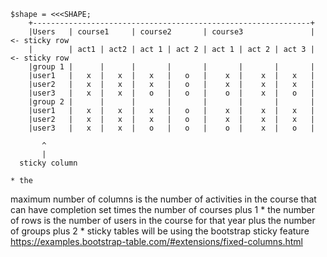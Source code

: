 ```
$shape = <<<SHAPE;
	+--------------------------------------------------------------+
	|Users   | course1     | course2       | course3               |  <- sticky row
	|        | act1 | act2 | act 1 | act 2 | act 1 | act 2 | act 3 |  <- sticky row
	|group 1 |      |      |       |       |       |       |       |
	|user1   |   x  |   x  |   x   |   o   |    x  |    x  |   x   |
	|user2   |   x  |   x  |   x   |   o   |    x  |    x  |   x   |
	|user3   |   x  |   x  |   o   |   o   |    o  |    x  |   o   |
	|group 2 |      |      |       |       |       |       |       |
	|user1   |   x  |   x  |   x   |   o   |    x  |    x  |   x   |
	|user2   |   x  |   x  |   x   |   o   |    x  |    x  |   x   |
	|user3   |   x  |   x  |   o   |   o   |    o  |    x  |   o   |

       ^
       |
  sticky column
```

  	* the 
maximum number of columns is the number of activities in the course that can have completion set times the number of courses plus 1
  	* the number of rows is the number of users in the course for that year plus the number of groups plus 2
  	* sticky tables will be using the bootstrap sticky feature https://examples.bootstrap-table.com/#extensions/fixed-columns.html
